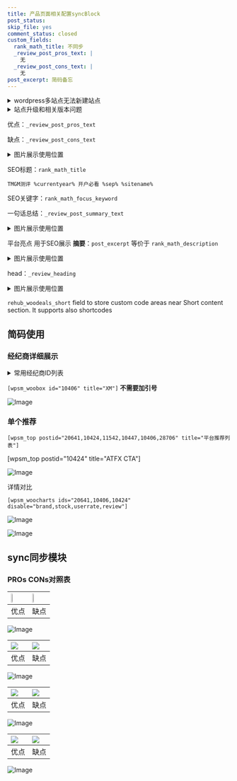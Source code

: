 ```yaml
---
title: 产品页面相关配置syncBlock
post_status: 
skip_file: yes
comment_status: closed
custom_fields:
  rank_math_title: 不同步
  _review_post_pros_text: |
    无
  _review_post_cons_text: |
    无
post_excerpt: 简码备忘
---
```

<details><summary>wordpress多站点无法新建站点</summary>

<li>和报错需要清理cookies一样的原因</li>
<li>wp-config.php里面<code>define( 'SUBDOMAIN_INSTALL', false );//子域名安装</code></li>
<li>新建子站点是用<code>define( 'SUBDOMAIN_INSTALL', true);//子域名安装</code> 完成以后，改成<code>false</code></li>
</details>

<details><summary>站点升级和相关版本问题</summary>

<p>wordpress：5.9.9
woocommerce：7.5.1
出现问题的地方：主题选项里面>><strong>Product layout >>compact style</strong></p>
<p>如何出现没有用过的字段 导致无法保存。先导出配置 然后进行修改，后面再次恢复即可。</p>
<p>出现部分字段无法显示时，需要返回默认布局后，对产品进行保存就好了。</p>
<p></p>
</details>

优点：`_review_post_pros_text`

缺点：`_review_post_cons_text`

<details><summary>图片展示使用位置</summary>

<img src="https://prod-files-secure.s3.us-west-2.amazonaws.com/39ed1227-6d7d-4570-be36-9ccd4a2c4241/f51d3d83-55d4-4bdf-9604-f37ec77ab556/Untitled.png?X-Amz-Algorithm=AWS4-HMAC-SHA256&X-Amz-Content-Sha256=UNSIGNED-PAYLOAD&X-Amz-Credential=ASIAZI2LB466VRWX4APR%2F20250305%2Fus-west-2%2Fs3%2Faws4_request&X-Amz-Date=20250305T045520Z&X-Amz-Expires=3600&X-Amz-Security-Token=IQoJb3JpZ2luX2VjEMX%2F%2F%2F%2F%2F%2F%2F%2F%2F%2FwEaCXVzLXdlc3QtMiJHMEUCIQCl9R6lHiT7rFs0sMyFxTDmOiv60J8JTAtPBtGSS%2Fcc5wIgN3bdfdufw4aLzJnn3vLgiyx2f7acbtLw78ExTwywJFUqiAQI%2Fv%2F%2F%2F%2F%2F%2F%2F%2F%2F%2FARAAGgw2Mzc0MjMxODM4MDUiDC33yP5UZ61ZKVvsHyrcA1hJt%2FDGr0733aGba%2Bll5XllX%2FPY1s%2FrgJKL44M5pa21vfXmaeD1ZcBdzfk4Z8r%2ByzpBFGCTQ6RCGPuniSAzucxKdZys0yOD3A5GiO68uK7SvPnh%2FN%2FL5oEWO%2FPz5icjxW%2Fwdh2frJG2yc3vKEvycNkvqM1XFUetbfAU151kxXPeAgLMl4O96sT%2Bqw8jouJjUBCpeb7%2FdP%2BzqW8ad5vum2H7qnk8%2BqQRgly53Q51NKvmBuRsGBWxKlXHYHtJwERIr%2FtDuoKyRZMcwFiuGUu7wYU5GAWdyg0tKLUXfnWYG0t8C1VAD8Y%2B09uUlJRsBkPezwncbJDCNvLuzsnJopd2c4ZhEgvqf2FK2PXK4PWWuA1UKWE%2BfOclsh947THCoHTMnDSBcL%2F%2Fk5foF%2FefuE66W7RyF97520%2BUn8RsIxiRTyKxiv96CdTwHNgbppG1OaNXRqX2B6DskwNspcSQOAiiTyCUK4jsXNUMXzfUfm50PY%2BKRpWM2mx6SA2dKbjmQ1v64uf76Z9z7ig6FTTBEaNQKv6cIthdXcrWlwY57ibzaficuB43ps08D6GA6GOWsnsz6C%2BqedfVCi2JntAs6MxYjLJRBb4xuMucCP8R4jmuhg2LDEhnB2bS%2B515inQOMKOnn74GOqUBfql9fdBR7LRGG%2FCFDs4a2fYYklL6qjVc5UDodndpKRDfqR92dRn0wV8ChonguRvdTc2GrCls%2BaHDONJ2Ma8QQVR5cmkHF7f8BZQfEnrixdJi5fqw8%2B2FlXZrgAFdXCkj7GQPK8DOXFn%2FkljYM7pu6rY66OmQCueyJifMzvWfXFj2ER2rHsbRuzwSlW14mocSK0%2F5ZCZLGBErbKs%2Bl8SWBXxdyeB4&X-Amz-Signature=8d9e16009fd81716694f7f5be62c0f68ff673592419651294f0ca9ed68b52ec8&X-Amz-SignedHeaders=host&x-id=GetObject" alt="Image">
</details>

SEO标题：`rank_math_title`

`TMGM测评 %currentyear% 开户必看 %sep% %sitename%`

SEO关键字：`rank_math_focus_keyword`

一句话总结：`_review_post_summary_text`

<details><summary>图片展示使用位置</summary>

<img src="https://prod-files-secure.s3.us-west-2.amazonaws.com/39ed1227-6d7d-4570-be36-9ccd4a2c4241/4b96a922-296c-4f4e-8630-d1c870cbce01/Untitled.png?X-Amz-Algorithm=AWS4-HMAC-SHA256&X-Amz-Content-Sha256=UNSIGNED-PAYLOAD&X-Amz-Credential=ASIAZI2LB4665USSFD52%2F20250305%2Fus-west-2%2Fs3%2Faws4_request&X-Amz-Date=20250305T045521Z&X-Amz-Expires=3600&X-Amz-Security-Token=IQoJb3JpZ2luX2VjEMX%2F%2F%2F%2F%2F%2F%2F%2F%2F%2FwEaCXVzLXdlc3QtMiJHMEUCIEIlwPvn8mseVmpDgZWZPt3WkWl9NxsEGCNyxLCCvgNqAiEAw9Xu%2FpS72LypMsyLuzhy5z%2BhrfcRXjL%2FzFzcKwtdlfIqiAQI%2Fv%2F%2F%2F%2F%2F%2F%2F%2F%2F%2FARAAGgw2Mzc0MjMxODM4MDUiDBK9qPVNfAOw%2BoWV2CrcAwppfw5SGjKHl%2BJijyr%2FjgpW01XSLH%2FDdpxRkitamKsLEk0G%2BuyHF6wcQ7ckuEQ%2BRM2u7h4HKk428OlCXo7CuPc5NnF5%2BME3YCmEaSvb5gH%2Fr0XIMnN%2F9rO2mRaxSl%2BbrvVJ0fZEDu8Bu34doW78f3mQKZ7ixhTKSOA%2FHBlqOxAlOD5NQdESP2zw4%2F57IYpkk8mReSUmEM4THv%2F2AUZXcG%2B8fyoMcsR7LZvtPUuABL%2FVV5UMGc9m%2FdUDfo5Bpb4xj5Pe4%2FRU2jbkoaiKD%2FhDFLbAwLmwk1QsDRx2BZHVjevQ7Cu5RjZvEEvjbW%2FNjUyUkiuJC8vPvU0KGeVHUi9NJZU93II5BCa7enILnFGe6aBJwHECoLZhyvgQVK6J0ifJ0%2ByN7uDdnDvo9VND8kIkOkojBZap813Nggn59jl2ZEHuGmZegAWhTNVfoyRe%2BNxAX3CknC17345gNgqPvakPvh3AjSxjPWYKNPwKdRvfvXQVKVj63vRWQWJ6DRyIPtv2LclXOS%2BTsQ%2BkxwNqCGiRyK1Fl8ql8XVnTNcW701q03%2BSNEnajNVKcR1b40s7ujR9Aa6r9IGy3ZBShtcNrf0aaBw9E4PPC59xtDleMEOcWXS2L%2BUhLkv52FdbHEFZMN6nn74GOqUBmNd0gjYGmTUaClBkKzvsq3%2BSLr9ahBiyQAnnfZirGZEGxQXdl9S%2Bf8Ob5wmofipuQ6A7lFJECqvJBEPzvLCCdkddjN4ubDXGBZyeOuiOmG7bIMfI8RAQDFXIjsFNQG67GWoHwhKfAEPFQ0YCga50XONN2didJtSG2MeE4YOnKxwvRPIYFZE9ZbKSWuEZdn%2Bfur8ZCL%2BLAdmPB9x1yBWSeZldaPff&X-Amz-Signature=2e11314777c89a75c661c0490f62336be9b732edeeb974e4ae60fba27f10be6f&X-Amz-SignedHeaders=host&x-id=GetObject" alt="Image">
</details>

平台亮点 用于SEO展示 **摘要**：`post_excerpt`  等价于 `rank_math_description`

<details><summary>图片展示使用位置</summary>

<img src="https://prod-files-secure.s3.us-west-2.amazonaws.com/39ed1227-6d7d-4570-be36-9ccd4a2c4241/1ee11f63-b60a-4dfe-a7a7-d58ff23b5d88/Untitled.png?X-Amz-Algorithm=AWS4-HMAC-SHA256&X-Amz-Content-Sha256=UNSIGNED-PAYLOAD&X-Amz-Credential=ASIAZI2LB4665BSQBNP3%2F20250305%2Fus-west-2%2Fs3%2Faws4_request&X-Amz-Date=20250305T045522Z&X-Amz-Expires=3600&X-Amz-Security-Token=IQoJb3JpZ2luX2VjEMX%2F%2F%2F%2F%2F%2F%2F%2F%2F%2FwEaCXVzLXdlc3QtMiJHMEUCIDeVNNeFvXCnbJzieNqEw1I4NA3VeTXQzxVQ930GpPDtAiEAiX9SJE71xr2sbLjcsjjmqdB%2B940edWn3T7D6zLhm8IQqiAQI%2Fv%2F%2F%2F%2F%2F%2F%2F%2F%2F%2FARAAGgw2Mzc0MjMxODM4MDUiDEcxjYzz8K%2BExT9yUSrcA9vJJedTQRXYtqNeyXalbsHQDxWVip1kg0wqnZed0o0e%2FWjfKgyvozOr5Z%2BQC33FecpEhJqBj%2FOV6GSh1pvDcQG%2BAnGArMY%2F%2BOt9BCn9AVNr7O%2FgryWNlAjN7JgjMVjWGCd1COUZ%2FkfOA9Z6TYqtP%2FfZHlqKgZ174L3vvhQeqIJhuKiv%2BgWs6h11AUooi8lAPL9Ei7SROVtjC%2BGwEHnQruP2EmbQdWQTh%2FNf3iyvCI9Fwb2WsrdazU0GbZ0rGEhCU0WUehyv2UFQYa%2FsUBDTknX2jiVTDSv901%2FCi4VdU0%2BcCwDV3h1HaCFLQZPvH%2F09hAAlaNVymQVLsltToQutw4EIU2Ft4EA2lXG7905plRH090sRNrOEd%2FIEmD6NATHgWdACwM70Gwl5LNiEZWLPCfW3EwSiJC%2B7xyRlPumKhIA65LQATleSlZn6oxm8Z%2BeqKjp3l%2Bfrr1jExV2ts%2F%2FFz59GSdK7BjcMkpTDdGHkUOlk%2B26S5CwY5FWY324ChDN7AJ3eV86YQHyTPplh3A4AypFlj%2Fj10%2BHOnUxm1iu7xz%2BPVz2d7ibeBBntlCCn9DkOr2FRYyW0PylCwMUmb6ZWNMO1itOzMCMtc0KTBGrqI1v5XpbkYt464zYk5WYRMM6nn74GOqUB7uroMf9SiB9jP4K0kjOTB4QQ4J4jdXuvQgNPpVssAelOB45ODlZtS75UIk%2FklY0P3mkBe3Nq8UsgdilHntKy2bGQZixGFgvwKcCW7c9X1UykdqBzgUQcuOqpxrHGsUY83IhHHbjB1a3c09QenYFc3UkxYJcQ01wAuXP4aheFtXufaVNXuJezIJ2pKUO2xB%2F0o0Gdj5Q%2F7Q8%2Fuyux79ncEpauz%2FwZ&X-Amz-Signature=1905eb86cc40bc14497f3d91e88a9b2c14a5d0559f399442a374bd91aa4c4be7&X-Amz-SignedHeaders=host&x-id=GetObject" alt="Image">
<img src="https://prod-files-secure.s3.us-west-2.amazonaws.com/39ed1227-6d7d-4570-be36-9ccd4a2c4241/ad4118b5-78d8-4fbe-801e-3b29b5d99c01/Untitled.png?X-Amz-Algorithm=AWS4-HMAC-SHA256&X-Amz-Content-Sha256=UNSIGNED-PAYLOAD&X-Amz-Credential=ASIAZI2LB4665BSQBNP3%2F20250305%2Fus-west-2%2Fs3%2Faws4_request&X-Amz-Date=20250305T045522Z&X-Amz-Expires=3600&X-Amz-Security-Token=IQoJb3JpZ2luX2VjEMX%2F%2F%2F%2F%2F%2F%2F%2F%2F%2FwEaCXVzLXdlc3QtMiJHMEUCIDeVNNeFvXCnbJzieNqEw1I4NA3VeTXQzxVQ930GpPDtAiEAiX9SJE71xr2sbLjcsjjmqdB%2B940edWn3T7D6zLhm8IQqiAQI%2Fv%2F%2F%2F%2F%2F%2F%2F%2F%2F%2FARAAGgw2Mzc0MjMxODM4MDUiDEcxjYzz8K%2BExT9yUSrcA9vJJedTQRXYtqNeyXalbsHQDxWVip1kg0wqnZed0o0e%2FWjfKgyvozOr5Z%2BQC33FecpEhJqBj%2FOV6GSh1pvDcQG%2BAnGArMY%2F%2BOt9BCn9AVNr7O%2FgryWNlAjN7JgjMVjWGCd1COUZ%2FkfOA9Z6TYqtP%2FfZHlqKgZ174L3vvhQeqIJhuKiv%2BgWs6h11AUooi8lAPL9Ei7SROVtjC%2BGwEHnQruP2EmbQdWQTh%2FNf3iyvCI9Fwb2WsrdazU0GbZ0rGEhCU0WUehyv2UFQYa%2FsUBDTknX2jiVTDSv901%2FCi4VdU0%2BcCwDV3h1HaCFLQZPvH%2F09hAAlaNVymQVLsltToQutw4EIU2Ft4EA2lXG7905plRH090sRNrOEd%2FIEmD6NATHgWdACwM70Gwl5LNiEZWLPCfW3EwSiJC%2B7xyRlPumKhIA65LQATleSlZn6oxm8Z%2BeqKjp3l%2Bfrr1jExV2ts%2F%2FFz59GSdK7BjcMkpTDdGHkUOlk%2B26S5CwY5FWY324ChDN7AJ3eV86YQHyTPplh3A4AypFlj%2Fj10%2BHOnUxm1iu7xz%2BPVz2d7ibeBBntlCCn9DkOr2FRYyW0PylCwMUmb6ZWNMO1itOzMCMtc0KTBGrqI1v5XpbkYt464zYk5WYRMM6nn74GOqUB7uroMf9SiB9jP4K0kjOTB4QQ4J4jdXuvQgNPpVssAelOB45ODlZtS75UIk%2FklY0P3mkBe3Nq8UsgdilHntKy2bGQZixGFgvwKcCW7c9X1UykdqBzgUQcuOqpxrHGsUY83IhHHbjB1a3c09QenYFc3UkxYJcQ01wAuXP4aheFtXufaVNXuJezIJ2pKUO2xB%2F0o0Gdj5Q%2F7Q8%2Fuyux79ncEpauz%2FwZ&X-Amz-Signature=919fca85e6802206603f5166ca064e04eba5b5bed20b4eba8449b5695118a617&X-Amz-SignedHeaders=host&x-id=GetObject" alt="Image">
<img src="https://prod-files-secure.s3.us-west-2.amazonaws.com/39ed1227-6d7d-4570-be36-9ccd4a2c4241/a38cf7c9-a79c-4b64-9e94-13589fe0758b/Untitled.png?X-Amz-Algorithm=AWS4-HMAC-SHA256&X-Amz-Content-Sha256=UNSIGNED-PAYLOAD&X-Amz-Credential=ASIAZI2LB4665BSQBNP3%2F20250305%2Fus-west-2%2Fs3%2Faws4_request&X-Amz-Date=20250305T045522Z&X-Amz-Expires=3600&X-Amz-Security-Token=IQoJb3JpZ2luX2VjEMX%2F%2F%2F%2F%2F%2F%2F%2F%2F%2FwEaCXVzLXdlc3QtMiJHMEUCIDeVNNeFvXCnbJzieNqEw1I4NA3VeTXQzxVQ930GpPDtAiEAiX9SJE71xr2sbLjcsjjmqdB%2B940edWn3T7D6zLhm8IQqiAQI%2Fv%2F%2F%2F%2F%2F%2F%2F%2F%2F%2FARAAGgw2Mzc0MjMxODM4MDUiDEcxjYzz8K%2BExT9yUSrcA9vJJedTQRXYtqNeyXalbsHQDxWVip1kg0wqnZed0o0e%2FWjfKgyvozOr5Z%2BQC33FecpEhJqBj%2FOV6GSh1pvDcQG%2BAnGArMY%2F%2BOt9BCn9AVNr7O%2FgryWNlAjN7JgjMVjWGCd1COUZ%2FkfOA9Z6TYqtP%2FfZHlqKgZ174L3vvhQeqIJhuKiv%2BgWs6h11AUooi8lAPL9Ei7SROVtjC%2BGwEHnQruP2EmbQdWQTh%2FNf3iyvCI9Fwb2WsrdazU0GbZ0rGEhCU0WUehyv2UFQYa%2FsUBDTknX2jiVTDSv901%2FCi4VdU0%2BcCwDV3h1HaCFLQZPvH%2F09hAAlaNVymQVLsltToQutw4EIU2Ft4EA2lXG7905plRH090sRNrOEd%2FIEmD6NATHgWdACwM70Gwl5LNiEZWLPCfW3EwSiJC%2B7xyRlPumKhIA65LQATleSlZn6oxm8Z%2BeqKjp3l%2Bfrr1jExV2ts%2F%2FFz59GSdK7BjcMkpTDdGHkUOlk%2B26S5CwY5FWY324ChDN7AJ3eV86YQHyTPplh3A4AypFlj%2Fj10%2BHOnUxm1iu7xz%2BPVz2d7ibeBBntlCCn9DkOr2FRYyW0PylCwMUmb6ZWNMO1itOzMCMtc0KTBGrqI1v5XpbkYt464zYk5WYRMM6nn74GOqUB7uroMf9SiB9jP4K0kjOTB4QQ4J4jdXuvQgNPpVssAelOB45ODlZtS75UIk%2FklY0P3mkBe3Nq8UsgdilHntKy2bGQZixGFgvwKcCW7c9X1UykdqBzgUQcuOqpxrHGsUY83IhHHbjB1a3c09QenYFc3UkxYJcQ01wAuXP4aheFtXufaVNXuJezIJ2pKUO2xB%2F0o0Gdj5Q%2F7Q8%2Fuyux79ncEpauz%2FwZ&X-Amz-Signature=fbe07a5007a823aa3910bef14718d33cc126bcc63f461be7ca58614425457ff2&X-Amz-SignedHeaders=host&x-id=GetObject" alt="Image">
<img src="https://prod-files-secure.s3.us-west-2.amazonaws.com/39ed1227-6d7d-4570-be36-9ccd4a2c4241/7da6fc1e-d2ac-42ae-8c75-cb5749aa18f6/Untitled.png?X-Amz-Algorithm=AWS4-HMAC-SHA256&X-Amz-Content-Sha256=UNSIGNED-PAYLOAD&X-Amz-Credential=ASIAZI2LB4665BSQBNP3%2F20250305%2Fus-west-2%2Fs3%2Faws4_request&X-Amz-Date=20250305T045522Z&X-Amz-Expires=3600&X-Amz-Security-Token=IQoJb3JpZ2luX2VjEMX%2F%2F%2F%2F%2F%2F%2F%2F%2F%2FwEaCXVzLXdlc3QtMiJHMEUCIDeVNNeFvXCnbJzieNqEw1I4NA3VeTXQzxVQ930GpPDtAiEAiX9SJE71xr2sbLjcsjjmqdB%2B940edWn3T7D6zLhm8IQqiAQI%2Fv%2F%2F%2F%2F%2F%2F%2F%2F%2F%2FARAAGgw2Mzc0MjMxODM4MDUiDEcxjYzz8K%2BExT9yUSrcA9vJJedTQRXYtqNeyXalbsHQDxWVip1kg0wqnZed0o0e%2FWjfKgyvozOr5Z%2BQC33FecpEhJqBj%2FOV6GSh1pvDcQG%2BAnGArMY%2F%2BOt9BCn9AVNr7O%2FgryWNlAjN7JgjMVjWGCd1COUZ%2FkfOA9Z6TYqtP%2FfZHlqKgZ174L3vvhQeqIJhuKiv%2BgWs6h11AUooi8lAPL9Ei7SROVtjC%2BGwEHnQruP2EmbQdWQTh%2FNf3iyvCI9Fwb2WsrdazU0GbZ0rGEhCU0WUehyv2UFQYa%2FsUBDTknX2jiVTDSv901%2FCi4VdU0%2BcCwDV3h1HaCFLQZPvH%2F09hAAlaNVymQVLsltToQutw4EIU2Ft4EA2lXG7905plRH090sRNrOEd%2FIEmD6NATHgWdACwM70Gwl5LNiEZWLPCfW3EwSiJC%2B7xyRlPumKhIA65LQATleSlZn6oxm8Z%2BeqKjp3l%2Bfrr1jExV2ts%2F%2FFz59GSdK7BjcMkpTDdGHkUOlk%2B26S5CwY5FWY324ChDN7AJ3eV86YQHyTPplh3A4AypFlj%2Fj10%2BHOnUxm1iu7xz%2BPVz2d7ibeBBntlCCn9DkOr2FRYyW0PylCwMUmb6ZWNMO1itOzMCMtc0KTBGrqI1v5XpbkYt464zYk5WYRMM6nn74GOqUB7uroMf9SiB9jP4K0kjOTB4QQ4J4jdXuvQgNPpVssAelOB45ODlZtS75UIk%2FklY0P3mkBe3Nq8UsgdilHntKy2bGQZixGFgvwKcCW7c9X1UykdqBzgUQcuOqpxrHGsUY83IhHHbjB1a3c09QenYFc3UkxYJcQ01wAuXP4aheFtXufaVNXuJezIJ2pKUO2xB%2F0o0Gdj5Q%2F7Q8%2Fuyux79ncEpauz%2FwZ&X-Amz-Signature=c67c0b8f0783aa347289261cb93ae4043f962bfcc845345f102eb4e5d949c8ca&X-Amz-SignedHeaders=host&x-id=GetObject" alt="Image">
<img src="https://prod-files-secure.s3.us-west-2.amazonaws.com/39ed1227-6d7d-4570-be36-9ccd4a2c4241/7e97f40a-eaee-47f5-b2f9-475f96808fa7/Untitled.png?X-Amz-Algorithm=AWS4-HMAC-SHA256&X-Amz-Content-Sha256=UNSIGNED-PAYLOAD&X-Amz-Credential=ASIAZI2LB4665BSQBNP3%2F20250305%2Fus-west-2%2Fs3%2Faws4_request&X-Amz-Date=20250305T045522Z&X-Amz-Expires=3600&X-Amz-Security-Token=IQoJb3JpZ2luX2VjEMX%2F%2F%2F%2F%2F%2F%2F%2F%2F%2FwEaCXVzLXdlc3QtMiJHMEUCIDeVNNeFvXCnbJzieNqEw1I4NA3VeTXQzxVQ930GpPDtAiEAiX9SJE71xr2sbLjcsjjmqdB%2B940edWn3T7D6zLhm8IQqiAQI%2Fv%2F%2F%2F%2F%2F%2F%2F%2F%2F%2FARAAGgw2Mzc0MjMxODM4MDUiDEcxjYzz8K%2BExT9yUSrcA9vJJedTQRXYtqNeyXalbsHQDxWVip1kg0wqnZed0o0e%2FWjfKgyvozOr5Z%2BQC33FecpEhJqBj%2FOV6GSh1pvDcQG%2BAnGArMY%2F%2BOt9BCn9AVNr7O%2FgryWNlAjN7JgjMVjWGCd1COUZ%2FkfOA9Z6TYqtP%2FfZHlqKgZ174L3vvhQeqIJhuKiv%2BgWs6h11AUooi8lAPL9Ei7SROVtjC%2BGwEHnQruP2EmbQdWQTh%2FNf3iyvCI9Fwb2WsrdazU0GbZ0rGEhCU0WUehyv2UFQYa%2FsUBDTknX2jiVTDSv901%2FCi4VdU0%2BcCwDV3h1HaCFLQZPvH%2F09hAAlaNVymQVLsltToQutw4EIU2Ft4EA2lXG7905plRH090sRNrOEd%2FIEmD6NATHgWdACwM70Gwl5LNiEZWLPCfW3EwSiJC%2B7xyRlPumKhIA65LQATleSlZn6oxm8Z%2BeqKjp3l%2Bfrr1jExV2ts%2F%2FFz59GSdK7BjcMkpTDdGHkUOlk%2B26S5CwY5FWY324ChDN7AJ3eV86YQHyTPplh3A4AypFlj%2Fj10%2BHOnUxm1iu7xz%2BPVz2d7ibeBBntlCCn9DkOr2FRYyW0PylCwMUmb6ZWNMO1itOzMCMtc0KTBGrqI1v5XpbkYt464zYk5WYRMM6nn74GOqUB7uroMf9SiB9jP4K0kjOTB4QQ4J4jdXuvQgNPpVssAelOB45ODlZtS75UIk%2FklY0P3mkBe3Nq8UsgdilHntKy2bGQZixGFgvwKcCW7c9X1UykdqBzgUQcuOqpxrHGsUY83IhHHbjB1a3c09QenYFc3UkxYJcQ01wAuXP4aheFtXufaVNXuJezIJ2pKUO2xB%2F0o0Gdj5Q%2F7Q8%2Fuyux79ncEpauz%2FwZ&X-Amz-Signature=963432027c0f21a85a13c73e5ccfac8792ac58c6c2b3577abbcf4d0c6c586a12&X-Amz-SignedHeaders=host&x-id=GetObject" alt="Image">
</details>

head：`_review_heading`

<details><summary>图片展示使用位置</summary>

<img src="https://prod-files-secure.s3.us-west-2.amazonaws.com/39ed1227-6d7d-4570-be36-9ccd4a2c4241/3a4650ad-9887-415c-889a-edd51fa54f27/Untitled.png?X-Amz-Algorithm=AWS4-HMAC-SHA256&X-Amz-Content-Sha256=UNSIGNED-PAYLOAD&X-Amz-Credential=ASIAZI2LB466RBEOOMPH%2F20250305%2Fus-west-2%2Fs3%2Faws4_request&X-Amz-Date=20250305T045523Z&X-Amz-Expires=3600&X-Amz-Security-Token=IQoJb3JpZ2luX2VjEMX%2F%2F%2F%2F%2F%2F%2F%2F%2F%2FwEaCXVzLXdlc3QtMiJGMEQCIF8EMk4X2wpqFszaWYMiPLH4SnyYZp%2BcPNjJ%2FngeeuuDAiArTAxpNdDAuz93tg5LtoHd5EfWGiNLIk4mFqP0OiSUySqIBAj%2B%2F%2F%2F%2F%2F%2F%2F%2F%2F%2F8BEAAaDDYzNzQyMzE4MzgwNSIM0N0vR%2BOqkQ4SL0yGKtwDRmbuQkpl7cv%2BfDHiBjFm2FdkXdoZ7B6OfBee11xsVOrPTyMLkS9H7nVroDC3XWEiBMYsI1kGqXqwsDn2tH%2FBVEHCRBRxFEKwf0x6aUEn0bzrzW2ihlwJK%2FxrmEwQaP0TtF9Fbkzd3Xw4Xe9znEr96jhDHxIIYsorhnn%2FY0WcCgIIslXBFA6ZT6Hdf7VvrpnFHUsPlEHZjaHdj08%2FIxtyblP5FJbGwstT3xqDo1xo2noZEW8lMHT4j%2B%2BYhedS0Z6LyYk3FrIj50oquMj4bwTNPnz3Oxg0PDV7uj1smDDzhpzAROxZ%2Fmq%2B7zzSRDZq2uP27Gedb%2FBDgiAaegebdOHNmuPdEACdvrhEWEOpOmcjTQAuiWv8EYlXTcf%2F0%2FeO1nJQa5XnAY4lJCprcmrvHN7Hyc1SbujD6m9B00wbreFSi3WaCxlbhXmektrrjjSAY%2BG%2FnKXROOnfM8dQihk%2BYPCekRLhtJkQGoqsQBn3Qejb40OJzwGGYKF%2BkjYEC4yDLwn30%2BMvC2AxWe0BauGJsfTcVW6JidtSEHPWdjah%2BAuo%2FpefvslBanNwHKtqbIsC7B5Lyn1um5WLM2DDgL2D9nv8hdzE3SlnJz6qf9L8H7JcWp6lm9nnQYwcc2tnKEIwmKefvgY6pgHtL9SLhFftmAqNnJU1oQJYoaaTUGyNGYxS5chYZIxLwUvu5Zkhx50MyMtcJpa%2FCoCoG2uiHYmP8OLor41G%2FJRzATqLrCbh%2BaYewurYpQeViBG0qilqDIOmhKPqZyYTHRYevoc%2BjoQIYdOV0UP8rCXoJvKKdZT%2Fq%2FiiEpSFH9wv3VobWtYl2aJCJY2nKn0zWdZxUs1UXXnwlXH6HfQQZUGbhDyqssMT&X-Amz-Signature=ef9f68beba9e5e2e30fd76fe21ede0e1fa3b1d3eca9c605f7a062a76191210fe&X-Amz-SignedHeaders=host&x-id=GetObject" alt="Image">
</details>

`rehub_woodeals_short`	field to store custom code areas near Short content section. It supports also shortcodes



## 简码使用

### 经纪商详细展示

<details><summary>常用经纪商ID列表</summary>

<pre><code class="php">嘉盛 ===> 20641  [wpsm_woobox id="20641" title="嘉盛"]
易信easymarkets ===> 11542  [wpsm_woobox id="11542" title="易信easymarkets"]
ATFX外汇 ===> 10424  [wpsm_woobox id="10424" title="ATFX"]
XM ===> 10406  [wpsm_woobox id="10406" title="XM"]
TMGM ===> 29622  [wpsm_woobox id="29622" title="TMGM"]
HYCM ===> 10447  [wpsm_woobox id="10447" title="HYCM"]
fpmarkets澳福外汇 ===> 20639  [wpsm_woobox id="20639" title="fpmarkets澳福外汇"]</code></pre>
</details>

`[wpsm_woobox id="10406" title="XM"]` **不需要加引号**

![Image](https://prod-files-secure.s3.us-west-2.amazonaws.com/39ed1227-6d7d-4570-be36-9ccd4a2c4241/4f898f9d-0fa7-4e43-acd3-ac6bc7be575a/Untitled.png?X-Amz-Algorithm=AWS4-HMAC-SHA256&X-Amz-Content-Sha256=UNSIGNED-PAYLOAD&X-Amz-Credential=ASIAZI2LB4665QNJLKWD%2F20250305%2Fus-west-2%2Fs3%2Faws4_request&X-Amz-Date=20250305T045518Z&X-Amz-Expires=3600&X-Amz-Security-Token=IQoJb3JpZ2luX2VjEMX%2F%2F%2F%2F%2F%2F%2F%2F%2F%2FwEaCXVzLXdlc3QtMiJHMEUCIGe53sLcy1zVLcaYVHHrRRM88LkPXT7aECooFZUX1WlnAiEA%2BTC%2B23Lzi9t7TQdVpPC0dO3iQ2Yl5pPNtgfnDA%2BNoYIqiAQI%2Fv%2F%2F%2F%2F%2F%2F%2F%2F%2F%2FARAAGgw2Mzc0MjMxODM4MDUiDELYOrCfhdGdkhhzqSrcA%2BRK%2BsCVHclwBtKQ2EEiaghPo7P%2FK6NywhgtK1LruMyBDaIi937jiJGxk%2FSK6kO7KcUd3qwuEBFrzPk7Kv3VSd2ssMi0RLDrt03iF8Ss5HZACWRHzDxv11mwrRDILrZeanTf2bSU330Wg%2FK9JbCyII6F1McjxLCCZp0wBwhSUu2V%2B1LUpNf7zSM5CljhF06gd6wz5OlWdMt%2FeRgslLXDqt6brPEpgZNZxyj4JmXse0bsa5%2BRXBYaihWT7fWNLswdj62G4BRuzeLaqh1tCtIxDQIk5kSfecqhV7Wwo%2FdM3y9W94uX9pyk60K2kEADv4wxjGe%2BxIupPAPp9QMFhjGutIGXE8ipUYrLRANrMcIpIM5f0qf90k74fNA3wEmYDCpvj7XRkcW5SCgAx3z9ARPFM3rvI61905pZoXkOvBukj23UhBo8xEkJsPQ%2FPkQTDBlE523vIkKScDcoZfqyyUPdj5vIWXmXcud65Q%2B6e0v8XcArTQZpo5ESfjT7vAmNj9FIT8wmgOQ9VThSICiGSAF3%2Fz4gzPvq6iwf8mmdLWtqDWMpLkFsX8I3XZHPQiH5Zbiju7wt2xPyBZHBKGWrzfNzgwbu7yUfYs5N0Vs0dtviUroPwOpRjoX1qbK%2Fu7PbMK2on74GOqUBAMPXw51LJYBDAyTe6yAnwtSAaLjbXHYVIwjrXtmBs33O2q%2F21iEDhcg4gX28RgePAEkreoTYzcw5mkvxGA3z5RTfe%2BcgYorpBROAevKhKChuW8RqL3c%2FQnMUYvRyeAK2LjrO40ubBvyhpflwTMIn92e%2FSiyzom68Lchl6hH4wERul78lLH49%2F0DIPu4QZ5GlVsvYWgTIhLx2fFcmooU2OjlBMVeK&X-Amz-Signature=db61fc1ca7ed30d5c7aff435ba6d7492aeccdeb66e77c350dec372b747af406c&X-Amz-SignedHeaders=host&x-id=GetObject)

### 单个推荐
`[wpsm_top postid="20641,10424,11542,10447,10406,28706" title="平台推荐列表"]`

[wpsm_top postid="10424" title="ATFX CTA"]

![Image](https://prod-files-secure.s3.us-west-2.amazonaws.com/39ed1227-6d7d-4570-be36-9ccd4a2c4241/5ac620dc-51a8-48b6-b55d-91f47299193c/Untitled.png?X-Amz-Algorithm=AWS4-HMAC-SHA256&X-Amz-Content-Sha256=UNSIGNED-PAYLOAD&X-Amz-Credential=ASIAZI2LB4665QNJLKWD%2F20250305%2Fus-west-2%2Fs3%2Faws4_request&X-Amz-Date=20250305T045518Z&X-Amz-Expires=3600&X-Amz-Security-Token=IQoJb3JpZ2luX2VjEMX%2F%2F%2F%2F%2F%2F%2F%2F%2F%2FwEaCXVzLXdlc3QtMiJHMEUCIGe53sLcy1zVLcaYVHHrRRM88LkPXT7aECooFZUX1WlnAiEA%2BTC%2B23Lzi9t7TQdVpPC0dO3iQ2Yl5pPNtgfnDA%2BNoYIqiAQI%2Fv%2F%2F%2F%2F%2F%2F%2F%2F%2F%2FARAAGgw2Mzc0MjMxODM4MDUiDELYOrCfhdGdkhhzqSrcA%2BRK%2BsCVHclwBtKQ2EEiaghPo7P%2FK6NywhgtK1LruMyBDaIi937jiJGxk%2FSK6kO7KcUd3qwuEBFrzPk7Kv3VSd2ssMi0RLDrt03iF8Ss5HZACWRHzDxv11mwrRDILrZeanTf2bSU330Wg%2FK9JbCyII6F1McjxLCCZp0wBwhSUu2V%2B1LUpNf7zSM5CljhF06gd6wz5OlWdMt%2FeRgslLXDqt6brPEpgZNZxyj4JmXse0bsa5%2BRXBYaihWT7fWNLswdj62G4BRuzeLaqh1tCtIxDQIk5kSfecqhV7Wwo%2FdM3y9W94uX9pyk60K2kEADv4wxjGe%2BxIupPAPp9QMFhjGutIGXE8ipUYrLRANrMcIpIM5f0qf90k74fNA3wEmYDCpvj7XRkcW5SCgAx3z9ARPFM3rvI61905pZoXkOvBukj23UhBo8xEkJsPQ%2FPkQTDBlE523vIkKScDcoZfqyyUPdj5vIWXmXcud65Q%2B6e0v8XcArTQZpo5ESfjT7vAmNj9FIT8wmgOQ9VThSICiGSAF3%2Fz4gzPvq6iwf8mmdLWtqDWMpLkFsX8I3XZHPQiH5Zbiju7wt2xPyBZHBKGWrzfNzgwbu7yUfYs5N0Vs0dtviUroPwOpRjoX1qbK%2Fu7PbMK2on74GOqUBAMPXw51LJYBDAyTe6yAnwtSAaLjbXHYVIwjrXtmBs33O2q%2F21iEDhcg4gX28RgePAEkreoTYzcw5mkvxGA3z5RTfe%2BcgYorpBROAevKhKChuW8RqL3c%2FQnMUYvRyeAK2LjrO40ubBvyhpflwTMIn92e%2FSiyzom68Lchl6hH4wERul78lLH49%2F0DIPu4QZ5GlVsvYWgTIhLx2fFcmooU2OjlBMVeK&X-Amz-Signature=76f5c91b19f26e287fce1913e1a8d1ea18a5af05774d4145fb3f3d42904cdc3f&X-Amz-SignedHeaders=host&x-id=GetObject)

详情对比

`[wpsm_woocharts ids="20641,10406,10424" disable="brand,stock,userrate,review"]`

![Image](https://prod-files-secure.s3.us-west-2.amazonaws.com/39ed1227-6d7d-4570-be36-9ccd4a2c4241/bf3ba45f-b9f3-4295-8aef-b4a495fd25f4/Untitled.png?X-Amz-Algorithm=AWS4-HMAC-SHA256&X-Amz-Content-Sha256=UNSIGNED-PAYLOAD&X-Amz-Credential=ASIAZI2LB4665QNJLKWD%2F20250305%2Fus-west-2%2Fs3%2Faws4_request&X-Amz-Date=20250305T045518Z&X-Amz-Expires=3600&X-Amz-Security-Token=IQoJb3JpZ2luX2VjEMX%2F%2F%2F%2F%2F%2F%2F%2F%2F%2FwEaCXVzLXdlc3QtMiJHMEUCIGe53sLcy1zVLcaYVHHrRRM88LkPXT7aECooFZUX1WlnAiEA%2BTC%2B23Lzi9t7TQdVpPC0dO3iQ2Yl5pPNtgfnDA%2BNoYIqiAQI%2Fv%2F%2F%2F%2F%2F%2F%2F%2F%2F%2FARAAGgw2Mzc0MjMxODM4MDUiDELYOrCfhdGdkhhzqSrcA%2BRK%2BsCVHclwBtKQ2EEiaghPo7P%2FK6NywhgtK1LruMyBDaIi937jiJGxk%2FSK6kO7KcUd3qwuEBFrzPk7Kv3VSd2ssMi0RLDrt03iF8Ss5HZACWRHzDxv11mwrRDILrZeanTf2bSU330Wg%2FK9JbCyII6F1McjxLCCZp0wBwhSUu2V%2B1LUpNf7zSM5CljhF06gd6wz5OlWdMt%2FeRgslLXDqt6brPEpgZNZxyj4JmXse0bsa5%2BRXBYaihWT7fWNLswdj62G4BRuzeLaqh1tCtIxDQIk5kSfecqhV7Wwo%2FdM3y9W94uX9pyk60K2kEADv4wxjGe%2BxIupPAPp9QMFhjGutIGXE8ipUYrLRANrMcIpIM5f0qf90k74fNA3wEmYDCpvj7XRkcW5SCgAx3z9ARPFM3rvI61905pZoXkOvBukj23UhBo8xEkJsPQ%2FPkQTDBlE523vIkKScDcoZfqyyUPdj5vIWXmXcud65Q%2B6e0v8XcArTQZpo5ESfjT7vAmNj9FIT8wmgOQ9VThSICiGSAF3%2Fz4gzPvq6iwf8mmdLWtqDWMpLkFsX8I3XZHPQiH5Zbiju7wt2xPyBZHBKGWrzfNzgwbu7yUfYs5N0Vs0dtviUroPwOpRjoX1qbK%2Fu7PbMK2on74GOqUBAMPXw51LJYBDAyTe6yAnwtSAaLjbXHYVIwjrXtmBs33O2q%2F21iEDhcg4gX28RgePAEkreoTYzcw5mkvxGA3z5RTfe%2BcgYorpBROAevKhKChuW8RqL3c%2FQnMUYvRyeAK2LjrO40ubBvyhpflwTMIn92e%2FSiyzom68Lchl6hH4wERul78lLH49%2F0DIPu4QZ5GlVsvYWgTIhLx2fFcmooU2OjlBMVeK&X-Amz-Signature=f5d317e5a4080560f4208b427c5b1b8811a4e85fdb2833021061b9a3cfcc4070&X-Amz-SignedHeaders=host&x-id=GetObject)

![Image](https://prod-files-secure.s3.us-west-2.amazonaws.com/39ed1227-6d7d-4570-be36-9ccd4a2c4241/30bc56ef-f383-4b48-9768-2ebc9e436ec0/Untitled.png?X-Amz-Algorithm=AWS4-HMAC-SHA256&X-Amz-Content-Sha256=UNSIGNED-PAYLOAD&X-Amz-Credential=ASIAZI2LB4665QNJLKWD%2F20250305%2Fus-west-2%2Fs3%2Faws4_request&X-Amz-Date=20250305T045518Z&X-Amz-Expires=3600&X-Amz-Security-Token=IQoJb3JpZ2luX2VjEMX%2F%2F%2F%2F%2F%2F%2F%2F%2F%2FwEaCXVzLXdlc3QtMiJHMEUCIGe53sLcy1zVLcaYVHHrRRM88LkPXT7aECooFZUX1WlnAiEA%2BTC%2B23Lzi9t7TQdVpPC0dO3iQ2Yl5pPNtgfnDA%2BNoYIqiAQI%2Fv%2F%2F%2F%2F%2F%2F%2F%2F%2F%2FARAAGgw2Mzc0MjMxODM4MDUiDELYOrCfhdGdkhhzqSrcA%2BRK%2BsCVHclwBtKQ2EEiaghPo7P%2FK6NywhgtK1LruMyBDaIi937jiJGxk%2FSK6kO7KcUd3qwuEBFrzPk7Kv3VSd2ssMi0RLDrt03iF8Ss5HZACWRHzDxv11mwrRDILrZeanTf2bSU330Wg%2FK9JbCyII6F1McjxLCCZp0wBwhSUu2V%2B1LUpNf7zSM5CljhF06gd6wz5OlWdMt%2FeRgslLXDqt6brPEpgZNZxyj4JmXse0bsa5%2BRXBYaihWT7fWNLswdj62G4BRuzeLaqh1tCtIxDQIk5kSfecqhV7Wwo%2FdM3y9W94uX9pyk60K2kEADv4wxjGe%2BxIupPAPp9QMFhjGutIGXE8ipUYrLRANrMcIpIM5f0qf90k74fNA3wEmYDCpvj7XRkcW5SCgAx3z9ARPFM3rvI61905pZoXkOvBukj23UhBo8xEkJsPQ%2FPkQTDBlE523vIkKScDcoZfqyyUPdj5vIWXmXcud65Q%2B6e0v8XcArTQZpo5ESfjT7vAmNj9FIT8wmgOQ9VThSICiGSAF3%2Fz4gzPvq6iwf8mmdLWtqDWMpLkFsX8I3XZHPQiH5Zbiju7wt2xPyBZHBKGWrzfNzgwbu7yUfYs5N0Vs0dtviUroPwOpRjoX1qbK%2Fu7PbMK2on74GOqUBAMPXw51LJYBDAyTe6yAnwtSAaLjbXHYVIwjrXtmBs33O2q%2F21iEDhcg4gX28RgePAEkreoTYzcw5mkvxGA3z5RTfe%2BcgYorpBROAevKhKChuW8RqL3c%2FQnMUYvRyeAK2LjrO40ubBvyhpflwTMIn92e%2FSiyzom68Lchl6hH4wERul78lLH49%2F0DIPu4QZ5GlVsvYWgTIhLx2fFcmooU2OjlBMVeK&X-Amz-Signature=b29bde1eb642c221f3990b5c1860eadc599508daf08d47f445e4eb1476192e46&X-Amz-SignedHeaders=host&x-id=GetObject)

## sync同步模块

### PROs CONs对照表

| <img src="https://cdn.ifttt.fun/gh/jarlin8/OSS@main/icons/customize/pros.svg" height="auto" width="37.3%"> | <img src="https://cdn.ifttt.fun/gh/jarlin8/OSS@main/icons/customize/cons.svg" height="auto" width="28.8%"> |
| :--- | :--- |
| 优点 | 缺点 |

![Image](https://prod-files-secure.s3.us-west-2.amazonaws.com/39ed1227-6d7d-4570-be36-9ccd4a2c4241/8742b755-dfb5-4004-9a5f-d6e561664bd8/Untitled.png?X-Amz-Algorithm=AWS4-HMAC-SHA256&X-Amz-Content-Sha256=UNSIGNED-PAYLOAD&X-Amz-Credential=ASIAZI2LB4665QNJLKWD%2F20250305%2Fus-west-2%2Fs3%2Faws4_request&X-Amz-Date=20250305T045518Z&X-Amz-Expires=3600&X-Amz-Security-Token=IQoJb3JpZ2luX2VjEMX%2F%2F%2F%2F%2F%2F%2F%2F%2F%2FwEaCXVzLXdlc3QtMiJHMEUCIGe53sLcy1zVLcaYVHHrRRM88LkPXT7aECooFZUX1WlnAiEA%2BTC%2B23Lzi9t7TQdVpPC0dO3iQ2Yl5pPNtgfnDA%2BNoYIqiAQI%2Fv%2F%2F%2F%2F%2F%2F%2F%2F%2F%2FARAAGgw2Mzc0MjMxODM4MDUiDELYOrCfhdGdkhhzqSrcA%2BRK%2BsCVHclwBtKQ2EEiaghPo7P%2FK6NywhgtK1LruMyBDaIi937jiJGxk%2FSK6kO7KcUd3qwuEBFrzPk7Kv3VSd2ssMi0RLDrt03iF8Ss5HZACWRHzDxv11mwrRDILrZeanTf2bSU330Wg%2FK9JbCyII6F1McjxLCCZp0wBwhSUu2V%2B1LUpNf7zSM5CljhF06gd6wz5OlWdMt%2FeRgslLXDqt6brPEpgZNZxyj4JmXse0bsa5%2BRXBYaihWT7fWNLswdj62G4BRuzeLaqh1tCtIxDQIk5kSfecqhV7Wwo%2FdM3y9W94uX9pyk60K2kEADv4wxjGe%2BxIupPAPp9QMFhjGutIGXE8ipUYrLRANrMcIpIM5f0qf90k74fNA3wEmYDCpvj7XRkcW5SCgAx3z9ARPFM3rvI61905pZoXkOvBukj23UhBo8xEkJsPQ%2FPkQTDBlE523vIkKScDcoZfqyyUPdj5vIWXmXcud65Q%2B6e0v8XcArTQZpo5ESfjT7vAmNj9FIT8wmgOQ9VThSICiGSAF3%2Fz4gzPvq6iwf8mmdLWtqDWMpLkFsX8I3XZHPQiH5Zbiju7wt2xPyBZHBKGWrzfNzgwbu7yUfYs5N0Vs0dtviUroPwOpRjoX1qbK%2Fu7PbMK2on74GOqUBAMPXw51LJYBDAyTe6yAnwtSAaLjbXHYVIwjrXtmBs33O2q%2F21iEDhcg4gX28RgePAEkreoTYzcw5mkvxGA3z5RTfe%2BcgYorpBROAevKhKChuW8RqL3c%2FQnMUYvRyeAK2LjrO40ubBvyhpflwTMIn92e%2FSiyzom68Lchl6hH4wERul78lLH49%2F0DIPu4QZ5GlVsvYWgTIhLx2fFcmooU2OjlBMVeK&X-Amz-Signature=5dfeda6fadb19018fcc6019b6f2e2691501e42d82c301c9fa1276cbdee528b5c&X-Amz-SignedHeaders=host&x-id=GetObject)

| <img src="https://cdn.ifttt.fun/gh/jarlin8/OSS@main/icons/customize/pros1.svg" height="auto"> | <img src="https://cdn.ifttt.fun/gh/jarlin8/OSS@main/icons/customize/cons1.svg" height="auto"> |
| :--- | :--- |
| 优点 | 缺点 |

![Image](https://prod-files-secure.s3.us-west-2.amazonaws.com/39ed1227-6d7d-4570-be36-9ccd4a2c4241/806358f8-c9c4-4e17-bb35-c6c76a5397a5/Untitled.png?X-Amz-Algorithm=AWS4-HMAC-SHA256&X-Amz-Content-Sha256=UNSIGNED-PAYLOAD&X-Amz-Credential=ASIAZI2LB4665QNJLKWD%2F20250305%2Fus-west-2%2Fs3%2Faws4_request&X-Amz-Date=20250305T045519Z&X-Amz-Expires=3600&X-Amz-Security-Token=IQoJb3JpZ2luX2VjEMX%2F%2F%2F%2F%2F%2F%2F%2F%2F%2FwEaCXVzLXdlc3QtMiJHMEUCIGe53sLcy1zVLcaYVHHrRRM88LkPXT7aECooFZUX1WlnAiEA%2BTC%2B23Lzi9t7TQdVpPC0dO3iQ2Yl5pPNtgfnDA%2BNoYIqiAQI%2Fv%2F%2F%2F%2F%2F%2F%2F%2F%2F%2FARAAGgw2Mzc0MjMxODM4MDUiDELYOrCfhdGdkhhzqSrcA%2BRK%2BsCVHclwBtKQ2EEiaghPo7P%2FK6NywhgtK1LruMyBDaIi937jiJGxk%2FSK6kO7KcUd3qwuEBFrzPk7Kv3VSd2ssMi0RLDrt03iF8Ss5HZACWRHzDxv11mwrRDILrZeanTf2bSU330Wg%2FK9JbCyII6F1McjxLCCZp0wBwhSUu2V%2B1LUpNf7zSM5CljhF06gd6wz5OlWdMt%2FeRgslLXDqt6brPEpgZNZxyj4JmXse0bsa5%2BRXBYaihWT7fWNLswdj62G4BRuzeLaqh1tCtIxDQIk5kSfecqhV7Wwo%2FdM3y9W94uX9pyk60K2kEADv4wxjGe%2BxIupPAPp9QMFhjGutIGXE8ipUYrLRANrMcIpIM5f0qf90k74fNA3wEmYDCpvj7XRkcW5SCgAx3z9ARPFM3rvI61905pZoXkOvBukj23UhBo8xEkJsPQ%2FPkQTDBlE523vIkKScDcoZfqyyUPdj5vIWXmXcud65Q%2B6e0v8XcArTQZpo5ESfjT7vAmNj9FIT8wmgOQ9VThSICiGSAF3%2Fz4gzPvq6iwf8mmdLWtqDWMpLkFsX8I3XZHPQiH5Zbiju7wt2xPyBZHBKGWrzfNzgwbu7yUfYs5N0Vs0dtviUroPwOpRjoX1qbK%2Fu7PbMK2on74GOqUBAMPXw51LJYBDAyTe6yAnwtSAaLjbXHYVIwjrXtmBs33O2q%2F21iEDhcg4gX28RgePAEkreoTYzcw5mkvxGA3z5RTfe%2BcgYorpBROAevKhKChuW8RqL3c%2FQnMUYvRyeAK2LjrO40ubBvyhpflwTMIn92e%2FSiyzom68Lchl6hH4wERul78lLH49%2F0DIPu4QZ5GlVsvYWgTIhLx2fFcmooU2OjlBMVeK&X-Amz-Signature=07537c539b5bd8c9eb39faf1509c5b1a5b380a623f4ebf128f1a0ec0c811c763&X-Amz-SignedHeaders=host&x-id=GetObject)

| <img src="https://cdn.ifttt.fun/gh/jarlin8/OSS@main/icons/customize/pros2.svg" height="auto"> | <img src="https://cdn.ifttt.fun/gh/jarlin8/OSS@main/icons/customize/cons2.svg" height="auto"> |
| :--- | :--- |
| 优点 | 缺点 |

![Image](https://prod-files-secure.s3.us-west-2.amazonaws.com/39ed1227-6d7d-4570-be36-9ccd4a2c4241/a9245ec9-70dd-4005-b534-0d54315fc5f3/Untitled.png?X-Amz-Algorithm=AWS4-HMAC-SHA256&X-Amz-Content-Sha256=UNSIGNED-PAYLOAD&X-Amz-Credential=ASIAZI2LB4665QNJLKWD%2F20250305%2Fus-west-2%2Fs3%2Faws4_request&X-Amz-Date=20250305T045519Z&X-Amz-Expires=3600&X-Amz-Security-Token=IQoJb3JpZ2luX2VjEMX%2F%2F%2F%2F%2F%2F%2F%2F%2F%2FwEaCXVzLXdlc3QtMiJHMEUCIGe53sLcy1zVLcaYVHHrRRM88LkPXT7aECooFZUX1WlnAiEA%2BTC%2B23Lzi9t7TQdVpPC0dO3iQ2Yl5pPNtgfnDA%2BNoYIqiAQI%2Fv%2F%2F%2F%2F%2F%2F%2F%2F%2F%2FARAAGgw2Mzc0MjMxODM4MDUiDELYOrCfhdGdkhhzqSrcA%2BRK%2BsCVHclwBtKQ2EEiaghPo7P%2FK6NywhgtK1LruMyBDaIi937jiJGxk%2FSK6kO7KcUd3qwuEBFrzPk7Kv3VSd2ssMi0RLDrt03iF8Ss5HZACWRHzDxv11mwrRDILrZeanTf2bSU330Wg%2FK9JbCyII6F1McjxLCCZp0wBwhSUu2V%2B1LUpNf7zSM5CljhF06gd6wz5OlWdMt%2FeRgslLXDqt6brPEpgZNZxyj4JmXse0bsa5%2BRXBYaihWT7fWNLswdj62G4BRuzeLaqh1tCtIxDQIk5kSfecqhV7Wwo%2FdM3y9W94uX9pyk60K2kEADv4wxjGe%2BxIupPAPp9QMFhjGutIGXE8ipUYrLRANrMcIpIM5f0qf90k74fNA3wEmYDCpvj7XRkcW5SCgAx3z9ARPFM3rvI61905pZoXkOvBukj23UhBo8xEkJsPQ%2FPkQTDBlE523vIkKScDcoZfqyyUPdj5vIWXmXcud65Q%2B6e0v8XcArTQZpo5ESfjT7vAmNj9FIT8wmgOQ9VThSICiGSAF3%2Fz4gzPvq6iwf8mmdLWtqDWMpLkFsX8I3XZHPQiH5Zbiju7wt2xPyBZHBKGWrzfNzgwbu7yUfYs5N0Vs0dtviUroPwOpRjoX1qbK%2Fu7PbMK2on74GOqUBAMPXw51LJYBDAyTe6yAnwtSAaLjbXHYVIwjrXtmBs33O2q%2F21iEDhcg4gX28RgePAEkreoTYzcw5mkvxGA3z5RTfe%2BcgYorpBROAevKhKChuW8RqL3c%2FQnMUYvRyeAK2LjrO40ubBvyhpflwTMIn92e%2FSiyzom68Lchl6hH4wERul78lLH49%2F0DIPu4QZ5GlVsvYWgTIhLx2fFcmooU2OjlBMVeK&X-Amz-Signature=96e1f2a54b6787389b6f6df44fd6366b4ec19d101eb44a7f1e0b3fb2a0dc7b1b&X-Amz-SignedHeaders=host&x-id=GetObject)

| <img src="https://cdn.ifttt.fun/gh/jarlin8/OSS@main/icons/customize/pros3.svg" height="auto"> | <img src="https://cdn.ifttt.fun/gh/jarlin8/OSS@main/icons/customize/cons3.svg" height="auto"> |
| :--- | :--- |
| 优点 | 缺点 |

![Image](https://prod-files-secure.s3.us-west-2.amazonaws.com/39ed1227-6d7d-4570-be36-9ccd4a2c4241/e1e580a2-2e5c-4780-9ff4-19c318fc2284/Untitled.png?X-Amz-Algorithm=AWS4-HMAC-SHA256&X-Amz-Content-Sha256=UNSIGNED-PAYLOAD&X-Amz-Credential=ASIAZI2LB4665QNJLKWD%2F20250305%2Fus-west-2%2Fs3%2Faws4_request&X-Amz-Date=20250305T045518Z&X-Amz-Expires=3600&X-Amz-Security-Token=IQoJb3JpZ2luX2VjEMX%2F%2F%2F%2F%2F%2F%2F%2F%2F%2FwEaCXVzLXdlc3QtMiJHMEUCIGe53sLcy1zVLcaYVHHrRRM88LkPXT7aECooFZUX1WlnAiEA%2BTC%2B23Lzi9t7TQdVpPC0dO3iQ2Yl5pPNtgfnDA%2BNoYIqiAQI%2Fv%2F%2F%2F%2F%2F%2F%2F%2F%2F%2FARAAGgw2Mzc0MjMxODM4MDUiDELYOrCfhdGdkhhzqSrcA%2BRK%2BsCVHclwBtKQ2EEiaghPo7P%2FK6NywhgtK1LruMyBDaIi937jiJGxk%2FSK6kO7KcUd3qwuEBFrzPk7Kv3VSd2ssMi0RLDrt03iF8Ss5HZACWRHzDxv11mwrRDILrZeanTf2bSU330Wg%2FK9JbCyII6F1McjxLCCZp0wBwhSUu2V%2B1LUpNf7zSM5CljhF06gd6wz5OlWdMt%2FeRgslLXDqt6brPEpgZNZxyj4JmXse0bsa5%2BRXBYaihWT7fWNLswdj62G4BRuzeLaqh1tCtIxDQIk5kSfecqhV7Wwo%2FdM3y9W94uX9pyk60K2kEADv4wxjGe%2BxIupPAPp9QMFhjGutIGXE8ipUYrLRANrMcIpIM5f0qf90k74fNA3wEmYDCpvj7XRkcW5SCgAx3z9ARPFM3rvI61905pZoXkOvBukj23UhBo8xEkJsPQ%2FPkQTDBlE523vIkKScDcoZfqyyUPdj5vIWXmXcud65Q%2B6e0v8XcArTQZpo5ESfjT7vAmNj9FIT8wmgOQ9VThSICiGSAF3%2Fz4gzPvq6iwf8mmdLWtqDWMpLkFsX8I3XZHPQiH5Zbiju7wt2xPyBZHBKGWrzfNzgwbu7yUfYs5N0Vs0dtviUroPwOpRjoX1qbK%2Fu7PbMK2on74GOqUBAMPXw51LJYBDAyTe6yAnwtSAaLjbXHYVIwjrXtmBs33O2q%2F21iEDhcg4gX28RgePAEkreoTYzcw5mkvxGA3z5RTfe%2BcgYorpBROAevKhKChuW8RqL3c%2FQnMUYvRyeAK2LjrO40ubBvyhpflwTMIn92e%2FSiyzom68Lchl6hH4wERul78lLH49%2F0DIPu4QZ5GlVsvYWgTIhLx2fFcmooU2OjlBMVeK&X-Amz-Signature=b9c5be200793fbae6ad87235cc608456ef862bdb02b0168685c4cd1e2b622f12&X-Amz-SignedHeaders=host&x-id=GetObject)